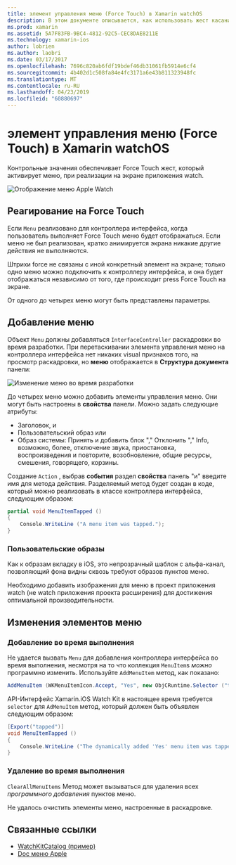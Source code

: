 ```yaml
---
title: элемент управления меню (Force Touch) в Xamarin watchOS
description: В этом документе описывается, как использовать жест касания force watchOS в Xamarin. Он описывает, как реагировать на касание force, как добавлять меню и изменения элементов меню.
ms.prod: xamarin
ms.assetid: 5A7F83FB-9BC4-4812-92C5-CEC8DAE8211E
ms.technology: xamarin-ios
author: lobrien
ms.author: laobri
ms.date: 03/17/2017
ms.openlocfilehash: 7696c820ab6fdf19bdef46db31061fb5914e6cf4
ms.sourcegitcommit: 4b402d1c508fa84e4fc3171a6e43b811323948fc
ms.translationtype: MT
ms.contentlocale: ru-RU
ms.lasthandoff: 04/23/2019
ms.locfileid: "60880697"
---
```

# <a name="watchos-menu-control-force-touch-in-xamarin"></a>элемент управления меню (Force Touch) в Xamarin watchOS

Контрольные значения обеспечивает Force Touch жест, который активирует меню, при реализации на экране приложения watch.

![](menu-images/menu.png "Отображение меню Apple Watch")
<!-- watch image courtesy of http://infinitapps.com/bezel/ -->

## <a name="responding-to-force-touch"></a>Реагирование на Force Touch

Если `Menu` реализовано для контроллера интерфейса, когда пользователь выполняет Force Touch меню будет отображаться. Если меню не был реализован, кратко анимируется экрана никакие другие действия не выполняются.

Штрихи force не связаны с иной конкретный элемент на экране; только одно меню можно подключить к контроллеру интерфейса, и она будет отображаться независимо от того, где происходит press Force Touch на экране.

От одного до четырех меню могут быть представлены параметры.


## <a name="adding-a-menu"></a>Добавление меню

Объект `Menu` должны добавляться `InterfaceController` раскадровки во время разработки. При перетаскивании элемента управления меню на контроллера интерфейса нет никаких visual признаков того, на просмотр раскадровки, но **меню** отображается в **Структура документа** панели:

![](menu-images/menu-action.png "Изменение меню во время разработки")

До четырех меню можно добавить элементы управления меню. Они могут быть настроены в **свойства** панели. Можно задать следующие атрибуты:

- Заголовок, и
- Пользовательский образ или
- Образ системы: Принять и добавить блок "," Отклонить "," Info, возможно, более, отключение звука, приостановка, воспроизведения и повторите, возобновление, общие ресурсы, смешения, говорящего, корзины.

Создание `Action` , выбрав **события** раздел **свойства** панель "и" введите имя для метода действия. Разделяемый метод будет создан в коде, который можно реализовать в классе контроллера интерфейса, следующим образом:

```csharp
partial void MenuItemTapped ()
{
    Console.WriteLine ("A menu item was tapped.");
}
```

### <a name="custom-images"></a>Пользовательские образы

Как к образам вкладку в iOS, это непрозрачный шаблон с альфа-канал, позволяющий фона видны сквозь требуют образов пунктов меню.

Необходимо добавить изображения для меню в проект приложения watch (не watch приложения проекта расширения) для достижения оптимальной производительности.


## <a name="changing-the-menu-items"></a>Изменения элементов меню

<!--
### Design Time Items

Menu items added the storyboard can be shown and hidden programmatically.
-->

### <a name="adding-at-runtime"></a>Добавление во время выполнения

Не удается вызвать `Menu` для добавления контроллера интерфейса во время выполнения, несмотря на то что коллекция `MenuItem`s *можно* программно изменить.
Используйте `AddMenuItem` метод, как показано:

```csharp
AddMenuItem (WKMenuItemIcon.Accept, "Yes", new ObjCRuntime.Selector ("tapped"));
```

API-Интерфейс Xamarin.iOS Watch Kit в настоящее время требуется `selector` для `AdMenuItem` метод, который должен быть объявлен следующим образом:

```csharp
[Export("tapped")]
void MenuItemTapped ()
{
    Console.WriteLine ("The dynamically added 'Yes' menu item was tapped.");
}
```

### <a name="removing-at-runtime"></a>Удаление во время выполнения

`ClearAllMenuItems` Метод может вызываться для удаления всех *программного добавления* пунктов меню.

Не удалось очистить элементы меню, настроенные в раскадровке.



## <a name="related-links"></a>Связанные ссылки

- [WatchKitCatalog (пример)](https://developer.xamarin.com/samples/monotouch/watchOS/WatchKitCatalog/)
- [Doc меню Apple](https://developer.apple.com/library/prerelease/ios/documentation/General/Conceptual/WatchKitProgrammingGuide/Menus.html)
